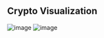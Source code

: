## Crypto Visualization 
![image](https://github.com/user-attachments/assets/c04de732-a16c-4c64-80d9-93c50d6f61bd)
![image](https://github.com/user-attachments/assets/9bc34027-b6eb-4fc0-b425-13ea19b06aa3)
